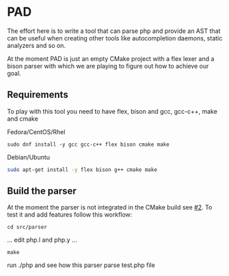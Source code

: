 # PAD

The effort here is to write a tool that can parse php and provide an AST that can be useful when creating other tools like autocompletion daemons, static analyzers and so on.


At the moment PAD is just an empty CMake project with a flex lexer and a bison parser with which we are playing to figure out how to achieve our goal.

## Requirements

To play with this tool you need to have flex, bison and gcc, gcc-c++, make and cmake

Fedora/CentOS/Rhel

```
sudo dnf install -y gcc gcc-c++ flex bison cmake make
```

Debian/Ubuntu
```bash
sudo apt-get install -y flex bison g++ cmake make
```

## Build the parser

At the moment the parser is not integrated in the CMake build see [#2](https://github.com/fntlnz/pad/issues/2).
To test it and add features follow this workflow:

```
cd src/parser
```

...
edit php.l and php.y
...

```
make
```

run ./php and see how this parser parse test.php file
